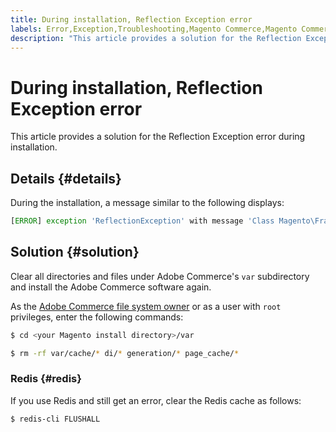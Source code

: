 ```yaml
---
title: During installation, Reflection Exception error
labels: Error,Exception,Troubleshooting,Magento Commerce,Magento Commerce Cloud,Redis,Reflection,cache,how to,installation,Adobe Commerce
description: "This article provides a solution for the Reflection Exception error during installation."
---
```


# During installation, Reflection Exception error

This article provides a solution for the Reflection Exception error during installation.

## Details {#details}

During the installation, a message similar to the following displays:

```php
[ERROR] exception 'ReflectionException' with message 'Class Magento\Framework\StoreManagerInterface does not exist' in /<path>/lib/internal/Magento/Framework/Code/Reader/ClassReader.php
```

## Solution {#solution}

Clear all directories and files under Adobe Commerce's `var` subdirectory and install the Adobe Commerce software again.

As the [Adobe Commerce file system owner](https://devdocs.magento.com/guides/v2.3/install-gde/prereq/file-sys-perms-over.html) or as a user with `root` privileges, enter the following commands:

```bash
$ cd <your Magento install directory>/var
```

```bash
$ rm -rf var/cache/* di/* generation/* page_cache/*
```

### Redis {#redis}

If you use Redis and still get an error, clear the Redis cache as follows:

```bash
$ redis-cli FLUSHALL
```